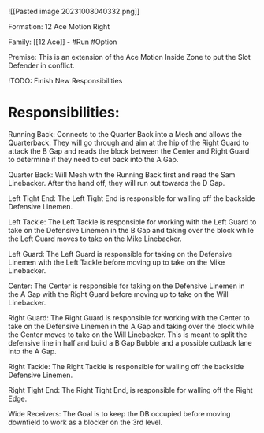 ![[Pasted image 20231008040332.png]]

Formation:
12 Ace Motion Right

Family:
[[12 Ace]] - #Run #Option 


Premise:
This is an extension of the Ace Motion Inside Zone to put the Slot Defender in conflict. 


!TODO: Finish New Responsibilities

# Responsibilities:

Running Back:
Connects to the Quarter Back into a Mesh and allows the Quarterback. They will go through and aim at the hip of the Right Guard to attack the B Gap and reads the block between the Center and Right Guard to determine if they need to cut back into the A Gap. 

Quarter Back:
Will Mesh with the Running Back first and read the Sam Linebacker. After the hand off, they will run out towards the D Gap. 


Left Tight End:
The Left Tight End is responsible for walling off the backside Defensive Linemen. 


Left Tackle:
The Left Tackle is responsible for working with the Left Guard to take on the Defensive Linemen in the B Gap and taking over the block while the Left Guard moves to take on the Mike Linebacker.

Left Guard:
The Left Guard is responsible for taking on the Defensive Linemen with the Left Tackle before moving up to take on the Mike Linebacker. 

Center:
The Center is responsible for taking on the Defensive Linemen in the A Gap with the Right Guard before moving up to take on the Will Linebacker. 

Right Guard:
The Right Guard is responsible for working with the Center to take on the Defensive Linemen in the A Gap and taking over the block while the Center moves to take on the Will Linebacker. This is meant to split the defensive line in half and build a B Gap Bubble and a possible cutback lane into the A Gap. 

Right Tackle:
The Right Tackle is responsible for walling off the backside Defensive Linemen. 

Right Tight End:
The Right Tight End, is responsible for walling off the Right Edge. 

Wide Receivers:
The Goal is to keep the DB occupied before moving downfield to work as a blocker on the 3rd level. 